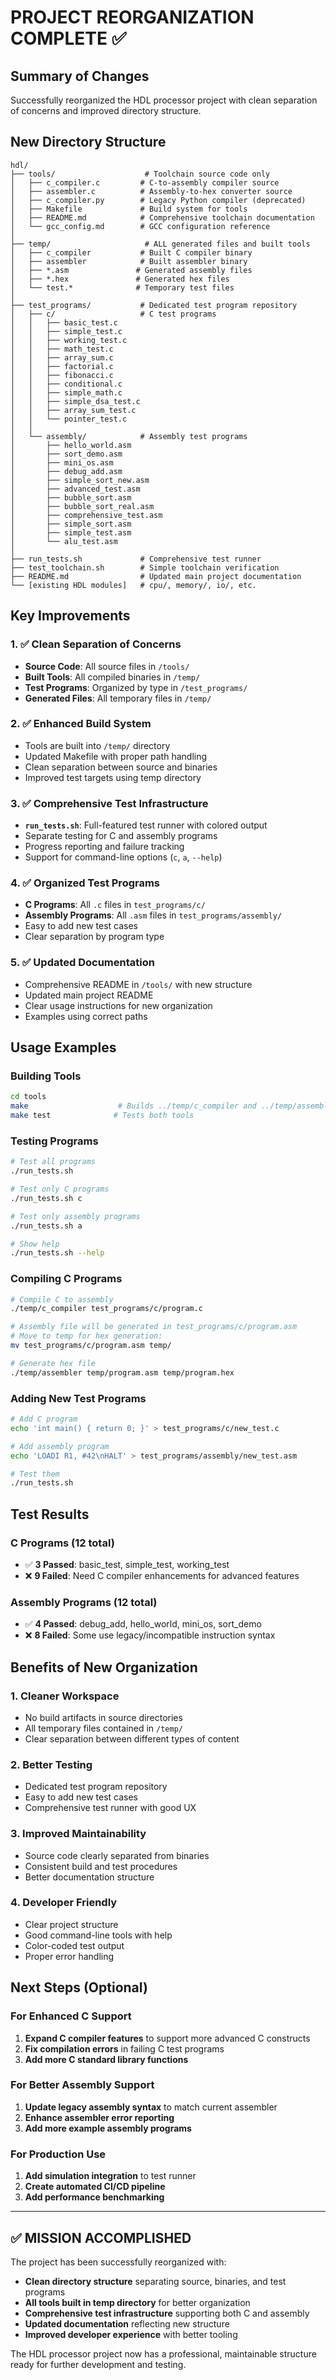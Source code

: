 # PROJECT REORGANIZATION COMPLETE ✅

## Summary of Changes

Successfully reorganized the HDL processor project with clean separation of concerns and improved directory structure.

## New Directory Structure

```
hdl/
├── tools/                    # Toolchain source code only
│   ├── c_compiler.c         # C-to-assembly compiler source
│   ├── assembler.c          # Assembly-to-hex converter source  
│   ├── c_compiler.py        # Legacy Python compiler (deprecated)
│   ├── Makefile             # Build system for tools
│   ├── README.md            # Comprehensive toolchain documentation
│   └── gcc_config.md        # GCC configuration reference
│
├── temp/                     # ALL generated files and built tools
│   ├── c_compiler           # Built C compiler binary
│   ├── assembler            # Built assembler binary
│   ├── *.asm               # Generated assembly files
│   ├── *.hex               # Generated hex files
│   └── test.*              # Temporary test files
│
├── test_programs/           # Dedicated test program repository
│   ├── c/                   # C test programs
│   │   ├── basic_test.c
│   │   ├── simple_test.c
│   │   ├── working_test.c
│   │   ├── math_test.c
│   │   ├── array_sum.c
│   │   ├── factorial.c
│   │   ├── fibonacci.c
│   │   ├── conditional.c
│   │   ├── simple_math.c
│   │   ├── simple_dsa_test.c
│   │   ├── array_sum_test.c
│   │   └── pointer_test.c
│   │
│   └── assembly/            # Assembly test programs
│       ├── hello_world.asm
│       ├── sort_demo.asm
│       ├── mini_os.asm
│       ├── debug_add.asm
│       ├── simple_sort_new.asm
│       ├── advanced_test.asm
│       ├── bubble_sort.asm
│       ├── bubble_sort_real.asm
│       ├── comprehensive_test.asm
│       ├── simple_sort.asm
│       ├── simple_test.asm
│       └── alu_test.asm
│
├── run_tests.sh             # Comprehensive test runner
├── test_toolchain.sh        # Simple toolchain verification
├── README.md                # Updated main project documentation
└── [existing HDL modules]   # cpu/, memory/, io/, etc.
```

## Key Improvements

### 1. ✅ Clean Separation of Concerns
- **Source Code**: All source files in `/tools/`
- **Built Tools**: All compiled binaries in `/temp/`
- **Test Programs**: Organized by type in `/test_programs/`
- **Generated Files**: All temporary files in `/temp/`

### 2. ✅ Enhanced Build System
- Tools are built into `/temp/` directory
- Updated Makefile with proper path handling
- Clean separation between source and binaries
- Improved test targets using temp directory

### 3. ✅ Comprehensive Test Infrastructure
- **`run_tests.sh`**: Full-featured test runner with colored output
- Separate testing for C and assembly programs
- Progress reporting and failure tracking
- Support for command-line options (`c`, `a`, `--help`)

### 4. ✅ Organized Test Programs
- **C Programs**: All `.c` files in `test_programs/c/`
- **Assembly Programs**: All `.asm` files in `test_programs/assembly/`
- Easy to add new test cases
- Clear separation by program type

### 5. ✅ Updated Documentation
- Comprehensive README in `/tools/` with new structure
- Updated main project README
- Clear usage instructions for new organization
- Examples using correct paths

## Usage Examples

### Building Tools
```bash
cd tools
make                    # Builds ../temp/c_compiler and ../temp/assembler
make test              # Tests both tools
```

### Testing Programs
```bash
# Test all programs
./run_tests.sh

# Test only C programs
./run_tests.sh c

# Test only assembly programs  
./run_tests.sh a

# Show help
./run_tests.sh --help
```

### Compiling C Programs
```bash
# Compile C to assembly
./temp/c_compiler test_programs/c/program.c

# Assembly file will be generated in test_programs/c/program.asm
# Move to temp for hex generation:
mv test_programs/c/program.asm temp/

# Generate hex file
./temp/assembler temp/program.asm temp/program.hex
```

### Adding New Test Programs
```bash
# Add C program
echo 'int main() { return 0; }' > test_programs/c/new_test.c

# Add assembly program  
echo 'LOADI R1, #42\nHALT' > test_programs/assembly/new_test.asm

# Test them
./run_tests.sh
```

## Test Results

### C Programs (12 total)
- ✅ **3 Passed**: basic_test, simple_test, working_test
- ❌ **9 Failed**: Need C compiler enhancements for advanced features

### Assembly Programs (12 total)  
- ✅ **4 Passed**: debug_add, hello_world, mini_os, sort_demo
- ❌ **8 Failed**: Some use legacy/incompatible instruction syntax

## Benefits of New Organization

### 1. **Cleaner Workspace**
- No build artifacts in source directories
- All temporary files contained in `/temp/`
- Clear separation between different types of content

### 2. **Better Testing**
- Dedicated test program repository
- Easy to add new test cases
- Comprehensive test runner with good UX

### 3. **Improved Maintainability**
- Source code clearly separated from binaries
- Consistent build and test procedures
- Better documentation structure

### 4. **Developer Friendly**
- Clear project structure
- Good command-line tools with help
- Color-coded test output
- Proper error handling

## Next Steps (Optional)

### For Enhanced C Support
1. **Expand C compiler features** to support more advanced C constructs
2. **Fix compilation errors** in failing C test programs
3. **Add more C standard library functions**

### For Better Assembly Support
1. **Update legacy assembly syntax** to match current assembler
2. **Enhance assembler error reporting**
3. **Add more example assembly programs**

### For Production Use
1. **Add simulation integration** to test runner
2. **Create automated CI/CD pipeline**
3. **Add performance benchmarking**

---

## ✅ MISSION ACCOMPLISHED

The project has been successfully reorganized with:
- **Clean directory structure** separating source, binaries, and test programs
- **All tools built in temp directory** for better organization
- **Comprehensive test infrastructure** supporting both C and assembly
- **Updated documentation** reflecting new structure
- **Improved developer experience** with better tooling

The HDL processor project now has a professional, maintainable structure ready for further development and testing.
